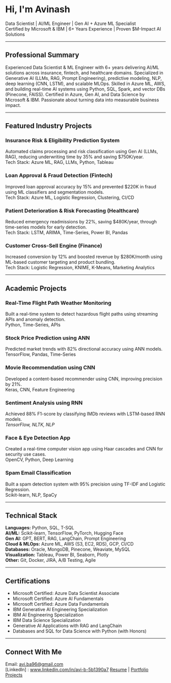 # Hi, I'm Avinash

Data Scientist | AI/ML Engineer | Gen AI + Azure ML Specialist  
Certified by Microsoft & IBM | 6+ Years Experience | Proven $M-Impact AI Solutions  

---

## Professional Summary

Experienced Data Scientist & ML Engineer with 6+ years delivering AI/ML solutions across insurance, fintech, and healthcare domains. Specialized in Generative AI (LLMs, RAG, Prompt Engineering), predictive modeling, NLP, deep learning (CNN, LSTM), and scalable MLOps. Skilled in Azure ML, AWS, and building real-time AI systems using Python, SQL, Spark, and vector DBs (Pinecone, FAISS). Certified in Azure, Gen AI, and Data Science by Microsoft & IBM. Passionate about turning data into measurable business impact.

---

## Featured Industry Projects

### Insurance Risk & Eligibility Prediction System  
Automated claims processing and risk classification using Gen AI (LLMs, RAG), reducing underwriting time by 35% and saving $750K/year.  
Tech Stack: Azure ML, RAG, LLMs, Python, Tableau

### Loan Approval & Fraud Detection (Fintech)  
Improved loan approval accuracy by 15% and prevented $220K in fraud using ML classifiers and segmentation models.  
Tech Stack: Azure ML, Logistic Regression, Clustering, CI/CD

### Patient Deterioration & Risk Forecasting (Healthcare)  
Reduced emergency readmissions by 22%, saving $480K/year, through time-series models for early detection.  
Tech Stack: LSTM, ARIMA, Time-Series, Power BI, Pandas

### Customer Cross-Sell Engine (Finance)  
Increased conversion by 12% and boosted revenue by $280K/month using ML-based customer targeting and product bundling.  
Tech Stack: Logistic Regression, KNIME, K-Means, Marketing Analytics

---

## Academic Projects

### Real-Time Flight Path Weather Monitoring  
Built a real-time system to detect hazardous flight paths using streaming APIs and anomaly detection.  
Python, Time-Series, APIs

### Stock Price Prediction using ANN  
Predicted market trends with 82% directional accuracy using ANN models.  
TensorFlow, Pandas, Time-Series

### Movie Recommendation using CNN  
Developed a content-based recommender using CNN, improving precision by 21%.  
Keras, CNN, Feature Engineering

### Sentiment Analysis using RNN  
Achieved 88% F1-score by classifying IMDb reviews with LSTM-based RNN models.  
*TensorFlow, NLTK, NLP*

### Face & Eye Detection App  
Created a real-time computer vision app using Haar cascades and CNN for security use cases.  
OpenCV, Python, Deep Learning

### Spam Email Classification  
Built a spam detection system with 95% precision using TF-IDF and Logistic Regression.  
Scikit-learn, NLP, SpaCy

---

## Technical Stack

**Languages:** Python, SQL, T-SQL  
**AI/ML:** Scikit-learn, TensorFlow, PyTorch, Hugging Face  
**Gen AI:** GPT, BERT, RAG, LangChain, Prompt Engineering  
**Cloud & MLOps:** Azure ML, AWS (S3, EC2, RDS), GCP, CI/CD  
**Databases:** Oracle, MongoDB, Pinecone, Weaviate, MySQL  
**Visualization:** Tableau, Power BI, Seaborn, Plotly  
**Other:** Git, Docker, JIRA, A/B Testing, Agile

---

## Certifications

- Microsoft Certified: Azure Data Scientist Associate  
- Microsoft Certified: Azure AI Fundamentals  
- Microsoft Certified: Azure Data Fundamentals  
- IBM Generative AI Engineering Specialization  
- IBM AI Engineering Specialization  
- IBM Data Science Specialization  
- Generative AI Applications with RAG and LangChain  
- Databases and SQL for Data Science with Python (with Honors)

---

## Connect With Me

Email: avi.ba96@gmail.com  
[LinkedIn] : www.linkedin.com/in/avi-b-5b1390a7
[Resume](#) | [Portfolio Projects](https://github.com/yourusername?tab=repositories)


